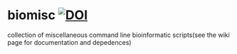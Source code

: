 # biomisc [![DOI](https://zenodo.org/badge/DOI/10.5281/zenodo.4382008.svg)](https://doi.org/10.5281/zenodo.4382008)
collection of  miscellaneous command line bioinformatic scripts(see the wiki page for documentation and depedences) 
